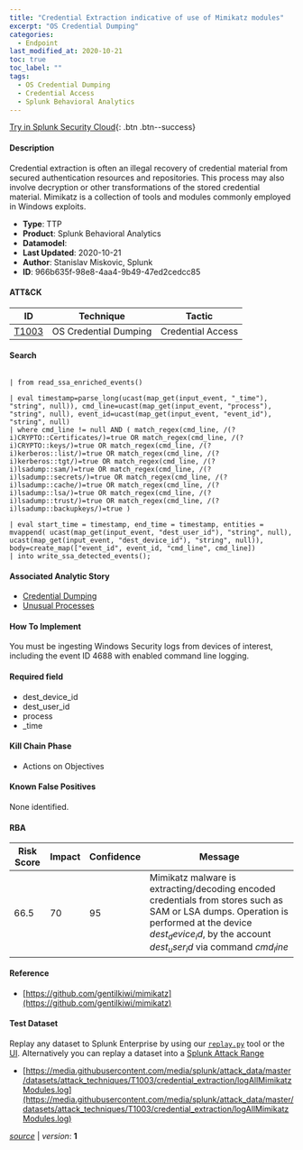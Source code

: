```yaml
---
title: "Credential Extraction indicative of use of Mimikatz modules"
excerpt: "OS Credential Dumping"
categories:
  - Endpoint
last_modified_at: 2020-10-21
toc: true
toc_label: ""
tags:
  - OS Credential Dumping
  - Credential Access
  - Splunk Behavioral Analytics
---
```




[Try in Splunk Security Cloud](https://www.splunk.com/en_us/cyber-security.html){: .btn .btn--success}

#### Description

Credential extraction is often an illegal recovery of credential material from secured authentication resources and repositories. This process may also involve decryption or other transformations of the stored credential material. Mimikatz is a collection of tools and modules commonly employed in Windows exploits.

- **Type**: TTP
- **Product**: Splunk Behavioral Analytics
- **Datamodel**: 
- **Last Updated**: 2020-10-21
- **Author**: Stanislav Miskovic, Splunk
- **ID**: 966b635f-98e8-4aa4-9b49-47ed2cedcc85


#### ATT&CK

| ID          | Technique   | Tactic         |
| ----------- | ----------- |--------------- |
| [T1003](https://attack.mitre.org/techniques/T1003/) | OS Credential Dumping | Credential Access |

#### Search

```

| from read_ssa_enriched_events()

| eval timestamp=parse_long(ucast(map_get(input_event, "_time"), "string", null)), cmd_line=ucast(map_get(input_event, "process"), "string", null), event_id=ucast(map_get(input_event, "event_id"), "string", null) 
| where cmd_line != null AND ( match_regex(cmd_line, /(?i)CRYPTO::Certificates/)=true OR match_regex(cmd_line, /(?i)CRYPTO::keys/)=true OR match_regex(cmd_line, /(?i)kerberos::list/)=true OR match_regex(cmd_line, /(?i)kerberos::tgt/)=true OR match_regex(cmd_line, /(?i)lsadump::sam/)=true OR match_regex(cmd_line, /(?i)lsadump::secrets/)=true OR match_regex(cmd_line, /(?i)lsadump::cache/)=true OR match_regex(cmd_line, /(?i)lsadump::lsa/)=true OR match_regex(cmd_line, /(?i)lsadump::trust/)=true OR match_regex(cmd_line, /(?i)lsadump::backupkeys/)=true )

| eval start_time = timestamp, end_time = timestamp, entities = mvappend( ucast(map_get(input_event, "dest_user_id"), "string", null), ucast(map_get(input_event, "dest_device_id"), "string", null)), body=create_map(["event_id", event_id, "cmd_line", cmd_line]) 
| into write_ssa_detected_events();
```

#### Associated Analytic Story
* [Credential Dumping](/stories/credential_dumping)
* [Unusual Processes](/stories/unusual_processes)


#### How To Implement
You must be ingesting Windows Security logs from devices of interest, including the event ID 4688 with enabled command line logging.

#### Required field
* dest_device_id
* dest_user_id
* process
* _time


#### Kill Chain Phase
* Actions on Objectives


#### Known False Positives
None identified.


#### RBA

| Risk Score  | Impact      | Confidence   | Message      |
| ----------- | ----------- |--------------|--------------|
| 66.5 | 70 | 95 | Mimikatz malware is extracting/decoding encoded credentials from stores such as SAM or LSA dumps. Operation is performed at the device $dest_device_id$, by the account $dest_user_id$ via command $cmd_line$ |




#### Reference

* [https://github.com/gentilkiwi/mimikatz](https://github.com/gentilkiwi/mimikatz)



#### Test Dataset
Replay any dataset to Splunk Enterprise by using our [`replay.py`](https://github.com/splunk/attack_data#using-replaypy) tool or the [UI](https://github.com/splunk/attack_data#using-ui).
Alternatively you can replay a dataset into a [Splunk Attack Range](https://github.com/splunk/attack_range#replay-dumps-into-attack-range-splunk-server)

* [https://media.githubusercontent.com/media/splunk/attack_data/master/datasets/attack_techniques/T1003/credential_extraction/logAllMimikatzModules.log](https://media.githubusercontent.com/media/splunk/attack_data/master/datasets/attack_techniques/T1003/credential_extraction/logAllMimikatzModules.log)


[*source*](https://github.com/splunk/security_content/tree/develop/detections/endpoint/credential_extraction_indicative_of_use_of_mimikatz_modules.yml) \| *version*: **1**